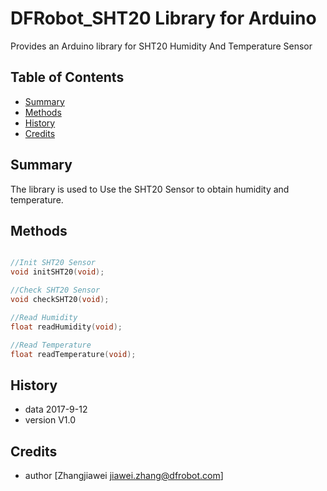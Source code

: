 # DFRobot_SHT20 Library for Arduino
Provides an Arduino library for SHT20 Humidity And Temperature Sensor
## Table of Contents

* [Summary](#summary)
* [Methods](#methods)
* [History](#history)
* [Credits](#credits)
<snippet>
<content>

## Summary

The library is used to Use the SHT20 Sensor to obtain humidity and temperature.

## Methods

```C++

//Init SHT20 Sensor
void initSHT20(void);

//Check SHT20 Sensor 
void checkSHT20(void);

//Read Humidity
float readHumidity(void);

//Read Temperature
float readTemperature(void);

```

## History

- data 2017-9-12
- version V1.0

## Credits

- author [Zhangjiawei  <jiawei.zhang@dfrobot.com>]